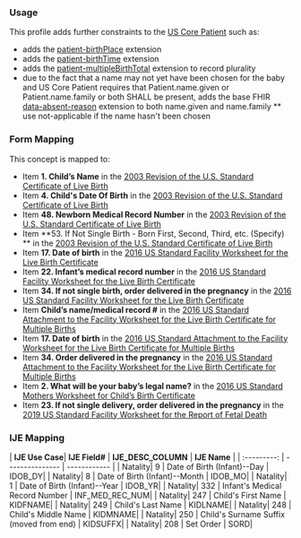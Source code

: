### Usage
This profile adds further constraints to the [US Core Patient]({{site.data.fhir.ver.hl7fhiruscore}}/StructureDefinition-us-core-patient.html) such as:

* adds the [patient-birthPlace](http://hl7.org/fhir/StructureDefinition/patient-birthPlace) extension
* adds the [patient-birthTime](http://hl7.org/fhir/StructureDefinition/patient-birthTime) extension
* adds the [patient-multipleBirthTotal](http://hl7.org/fhir/StructureDefinition/patient-multipleBirthTotal) extension to record plurality
* due to the fact that a name may not yet have been chosen for the baby and US Core Patient requires that Patient.name.given or Patient.name.family or both SHALL be present, adds the base FHIR [data-absent-reason](http://hl7.org/fhir/StructureDefinition/data-absent-reason) extension to both name.given and name.family
** use not-applicable if the name hasn't been chosen

### Form Mapping
This concept is mapped to:
 * Item **1. Child’s Name** in the [2003 Revision of the U.S. Standard Certificate of Live Birth](https://www.cdc.gov/nchs/data/dvs/birth11-03final-ACC.pdf)
 * Item **4. Child's Date Of Birth** in the [2003 Revision of the U.S. Standard Certificate of Live Birth](https://www.cdc.gov/nchs/data/dvs/birth11-03final-ACC.pdf)
 * Item **48. Newborn Medical Record Number** in the [2003 Revision of the U.S. Standard Certificate of Live Birth](https://www.cdc.gov/nchs/data/dvs/birth11-03final-ACC.pdf)
 * Item **53. If Not Single Birth - Born First, Second, Third, etc. (Specify) ** in the [2003 Revision of the U.S. Standard Certificate of Live Birth](https://www.cdc.gov/nchs/data/dvs/birth11-03final-ACC.pdf)
 * Item **17. Date of birth** in the [2016 US Standard Facility Worksheet for the Live Birth Certificate](https://www.cdc.gov/nchs/data/dvs/facility-worksheet-2016-508.pdf)
 * Item **22. Infant’s medical record number** in the [2016 US Standard Facility Worksheet for the Live Birth Certificate](https://www.cdc.gov/nchs/data/dvs/facility-worksheet-2016-508.pdf)
 * Item **34. If not single birth, order delivered in the pregnancy** in the [2016 US Standard Facility Worksheet for the Live Birth Certificate](https://www.cdc.gov/nchs/data/dvs/facility-worksheet-2016-508.pdf)
 * Item **Child’s name/medical record #** in the [2016 US Standard Attachment to the Facility Worksheet for the Live Birth Certificate for Multiple Births](https://www.cdc.gov/nchs/data/dvs/multiple-births-worksheet-2016.pdf)
 * Item **17. Date of birth** in the [2016 US Standard Attachment to the Facility Worksheet for the Live Birth Certificate for Multiple Births](https://www.cdc.gov/nchs/data/dvs/multiple-births-worksheet-2016.pdf)
 * Item **34. Order delivered in the pregnancy** in the [2016 US Standard Attachment to the Facility Worksheet for the Live Birth Certificate for Multiple Births](https://www.cdc.gov/nchs/data/dvs/multiple-births-worksheet-2016.pdf)
 * Item **2. What will be your baby’s legal name?** in the [2016 US Standard Mothers Worksheet for Child’s Birth Certificate](https://www.cdc.gov/nchs/data/dvs/moms-worksheet-2016-508.pdf)
 * Item **23. If not single delivery, order delivered in the pregnancy** in the [2019 US Standard Facility Worksheet for the Report of Fetal Death](https://www.cdc.gov/nchs/data/dvs/fetal-death-facility-worksheet-2019-508.pdf)

### IJE Mapping
| **IJE Use Case**| **IJE Field#** |  **IJE_DESC_COLUMN**   |  **IJE Name**  |
| :---------: | --------------- | ------------ |
| Natality| 9 | Date of Birth (Infant)--Day | IDOB_DY|
| Natality| 8 | Date of Birth (Infant)--Month | IDOB_MO|
| Natality| 1 | Date of Birth (Infant)--Year | IDOB_YR|
| Natality| 332 | Infant's Medical Record Number | INF_MED_REC_NUM|
| Natality| 247 | Child's First Name | KIDFNAME|
| Natality| 249 | Child's Last Name | KIDLNAME|
| Natality| 248 | Child's Middle Name | KIDMNAME|
| Natality| 250 | Child's Surname Suffix (moved from end) | KIDSUFFX|
| Natality| 208 | Set Order | SORD|
